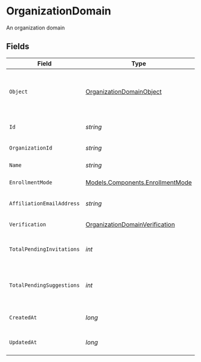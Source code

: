 # OrganizationDomain

An organization domain


## Fields

| Field                                                                                                               | Type                                                                                                                | Required                                                                                                            | Description                                                                                                         |
| ------------------------------------------------------------------------------------------------------------------- | ------------------------------------------------------------------------------------------------------------------- | ------------------------------------------------------------------------------------------------------------------- | ------------------------------------------------------------------------------------------------------------------- |
| `Object`                                                                                                            | [OrganizationDomainObject](../../Models/Components/OrganizationDomainObject.md)                                     | :heavy_check_mark:                                                                                                  | String representing the object's type. Objects of the same type share the same value. Always `organization_domain`<br/> |
| `Id`                                                                                                                | *string*                                                                                                            | :heavy_check_mark:                                                                                                  | Unique identifier for the organization domain                                                                       |
| `OrganizationId`                                                                                                    | *string*                                                                                                            | :heavy_check_mark:                                                                                                  | Unique identifier for the organization                                                                              |
| `Name`                                                                                                              | *string*                                                                                                            | :heavy_check_mark:                                                                                                  | Name of the organization domain                                                                                     |
| `EnrollmentMode`                                                                                                    | [Models.Components.EnrollmentMode](../../Models/Components/EnrollmentMode.md)                                       | :heavy_check_mark:                                                                                                  | Mode of enrollment for the domain                                                                                   |
| `AffiliationEmailAddress`                                                                                           | *string*                                                                                                            | :heavy_check_mark:                                                                                                  | Affiliation email address for the domain, if available.                                                             |
| `Verification`                                                                                                      | [OrganizationDomainVerification](../../Models/Components/OrganizationDomainVerification.md)                         | :heavy_check_mark:                                                                                                  | Verification details for the domain                                                                                 |
| `TotalPendingInvitations`                                                                                           | *int*                                                                                                               | :heavy_check_mark:                                                                                                  | Total number of pending invitations associated with this domain                                                     |
| `TotalPendingSuggestions`                                                                                           | *int*                                                                                                               | :heavy_check_mark:                                                                                                  | Total number of pending suggestions associated with this domain                                                     |
| `CreatedAt`                                                                                                         | *long*                                                                                                              | :heavy_check_mark:                                                                                                  | Unix timestamp when the domain was created                                                                          |
| `UpdatedAt`                                                                                                         | *long*                                                                                                              | :heavy_check_mark:                                                                                                  | Unix timestamp of the last update to the domain                                                                     |